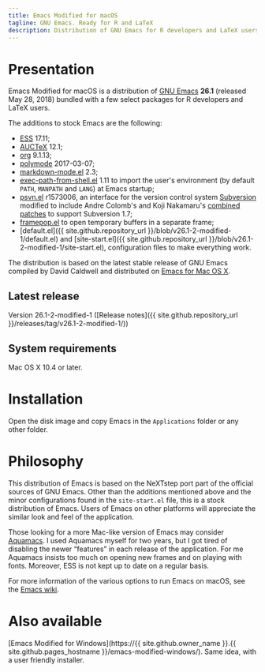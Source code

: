 ```yaml
---
title: Emacs Modified for macOS
tagline: GNU Emacs. Ready for R and LaTeX
description: Distribution of GNU Emacs for R developers and LaTeX users
---
```


# Presentation

Emacs Modified for macOS is a distribution
of [GNU Emacs](https://www.gnu.org/software/emacs/) **26.1** (released
May 28, 2018) bundled with a few select packages for R developers
and LaTeX users.

The additions to stock Emacs are the following:

- [ESS](http://ess.r-project.org) 17.11;
- [AUCTeX](http://www.gnu.org/software/auctex/) 12.1;
- [org](http://orgmode.org/) 9.1.13;
- [polymode](https://github.com/vitoshka/polymode) 2017-03-07;
- [markdown-mode.el](http://jblevins.org/projects/markdown-mode/) 2.3;
- [exec-path-from-shell.el](https://github.com/purcell/exec-path-from-shell) 1.11
  to import the user's environment (by default `PATH`, `MANPATH` and
  `LANG`) at Emacs startup;
- [psvn.el](http://svn.apache.org/viewvc/subversion/trunk/contrib/client-side/emacs/) r1573006,
  an interface for the version control system
  [Subversion](http://subversion.tigris.org) modified to include
  Andre Colomb's and Koji Nakamaru's
  [combined patches](http://mail-archives.apache.org/mod_mbox//subversion-dev/201208.mbox/raw/%3c503B958F.6010906@schickhardt.org%3e/1/4)
  to support Subversion 1.7;
- [framepop.el](http://bazaar.launchpad.net/~vcs-imports/emacs-goodies-el/trunk/view/head:/elisp/emacs-goodies-el/framepop.el)
  to open temporary buffers in a separate frame;
- [default.el]({{ site.github.repository_url }}/blob/v26.1-2-modified-1/default.el)
  and
  [site-start.el]({{ site.github.repository_url }}/blob/v26.1-2-modified-1/site-start.el),
  configuration files to make everything work.

The distribution is based on the latest stable release of GNU Emacs
compiled by David Caldwell and distributed on
[Emacs for Mac OS X](http://emacsformacosx.com).

## Latest release

Version 26.1-2-modified-1
([Release notes]({{ site.github.repository_url }}/releases/tag/v26.1-2-modified-1/))

## System requirements

Mac OS X 10.4 or later.


# Installation

Open the disk image and copy Emacs in the `Applications` folder or any
other folder.


# Philosophy

This distribution of Emacs is based on the NeXTstep port part of the
official sources of GNU Emacs. Other than the additions mentioned above
and the minor configurations found in the `site-start.el` file, this is
a stock distribution of Emacs. Users of Emacs on other platforms will
appreciate the similar look and feel of the application.

Those looking for a more Mac-like version of Emacs may consider
[Aquamacs](http://aquamacs.org). I used Aquamacs myself for
two years, but I got tired of disabling the newer “features” in each
release of the application. For me Aquamacs insists too much on opening
new frames and on playing with fonts. Moreover, ESS is not kept up to
date on a regular basis.

For more information of the various options to run Emacs on macOS, see
the [Emacs wiki](http://www.emacswiki.org/emacs/EmacsForMacOS).


# Also available

[Emacs Modified for Windows](https://{{ site.github.owner_name }}.{{ site.github.pages_hostname }}/emacs-modified-windows/). Same idea, with a user friendly installer.
